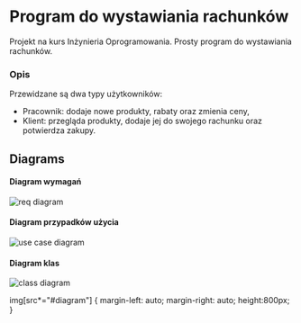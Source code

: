 # Program do wystawiania rachunków
Projekt na kurs Inżynieria Oprogramowania. Prosty program do wystawiania rachunków.

### Opis
Przewidzane są dwa typy użytkowników:
* Pracownik: dodaje nowe produkty, rabaty oraz zmienia ceny,
* Klient: przegląda produkty, dodaje jej do swojego rachunku oraz potwierdza zakupy.

Diagrams
---
#### Diagram wymagań

[comment]: <> (<img src="https://github.com/Karolina606/programDoWystawianiaRachunkow/tree/master/diagrams/wymagania.jpg" alt="req diagram" title="req diagram" width="150" height="100" />)

![req diagram](https://github.com/Karolina606/programDoWystawianiaRachunkow/tree/master/diagrams/wymagania.jpg#diagram)

#### Diagram przypadków użycia

[comment]: <> (<img src="https://github.com/Karolina606/programDoWystawianiaRachunkow/tree/master/diagrams/use_case.png" alt="use case diagram" title="use case diagram" width="150" height="100" />)

![use case diagram](https://github.com/Karolina606/programDoWystawianiaRachunkow/tree/master/diagrams/use_case.png#diagram)

#### Diagram klas

[comment]: <> (<img src="https://github.com/Karolina606/programDoWystawianiaRachunkow/tree/master/diagrams/diagram_klas.png" alt="class diagram" title="class diagram" width="150" height="100" />)

![class diagram](https://github.com/Karolina606/programDoWystawianiaRachunkow/tree/master/diagrams/diagram_klas.jpg#diagram)

img[src*="#diagram"] {
    margin-left: auto;
    margin-right: auto;
    height:800px;
}